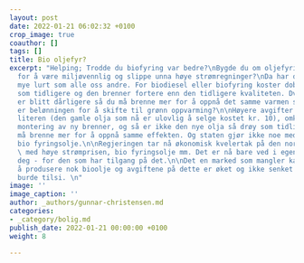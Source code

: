 ```yaml
---
layout: post
date: 2022-01-21 06:02:32 +0100
crop_image: true
coauthor: []
tags: []
title: Bio oljefyr?
excerpt: "Helping; Trodde du biofyring var bedre?\nBygde du om oljefyringen i huset
  for å være miljøvennlig og slippe unna høye strømregninger?\nDa har du blitt like
  mye lurt som alle oss andre. For biodiesel eller biofyring koster dobbelt så mye
  som tidligere og den brenner fortere enn den tidligere kvaliteten. Dvs effekten
  er blitt dårligere så du må brenne mer for å oppnå det samme varmen som før. Hva
  er belønningen for å skifte til grønn oppvarming?\n\nHøyere avgifter og 20 kroner
  literen (den gamle olja som nå er ulovlig å selge kostet kr. 10), omkostningen med
  montering av ny brenner, og så er ikke den nye olja så drøy som tidligere så du
  må brenne mer for å oppnå samme effekten. Og staten gjør ikke noe med avgiften på
  bio fyringsolje.\n\nRegjeringen tar nå økonomisk kvelertak på den norske befolkningen
  \ med høye strømprisen, bio fyringsolje mm. Det er nå bare ved i egen skog som redder
  deg - for den som har tilgang på det.\n\nDet en marked som mangler kapasitet til
  å produsere nok bioolje og avgiftene på dette er øket og ikke senket som logikken
  burde tilsi. \n"
image: ''
image_caption: ''
author: _authors/gunnar-christensen.md
categories:
- _category/bolig.md
publish_date: 2022-01-21 00:00:00 +0100
weight: 8

---
```

